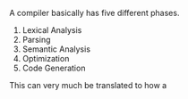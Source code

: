 A compiler basically has five different phases. 
1. Lexical Analysis
2. Parsing
3. Semantic Analysis
4. Optimization
5. Code Generation

This can very much be translated to how a